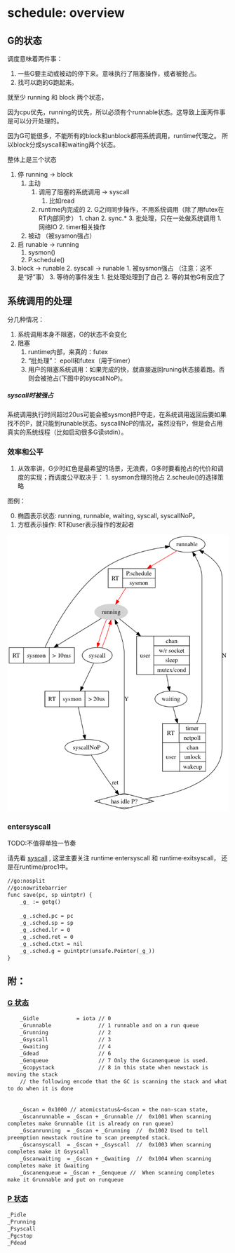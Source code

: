 

# schedule: overview


## G的状态

调度意味着两件事：

1. 一些G要主动或被动的停下来。意味执行了阻塞操作，或者被抢占。
2. 找可以跑的G跑起来。

就至少 running 和 block 两个状态，

因为cpu优先，running的优先，所以必须有个runnable状态。这导致上面两件事是可以分开处理的。

因为G可能很多，不能所有的block和unblock都用系统调用，runtime代理之。 所以block分成syscall和waiting两个状态。

整体上是三个状态

1. 停 running -> block
	1. 主动 
		1. 调用了阻塞的系统调用  -> syscall
			1. 比如read
		2. runtime内完成的
			2. G之间同步操作，不用系统调用（除了用futex在RT内部同步）
				1. chan
				2. sync.*
			3. 批处理，只在一处做系统调用
				1. 网络IO
				2. timer相关操作
	2. 被动 （被sysmon强占）
2. 启 runable -> running 
	1. sysmon()
	2. P.schedule()
3. block -> runable
	2. syscall -> runable 
		1. 被sysmon强占 （注意：这不是“好”事）
	3. 等待的事件发生
		1. 批处理处理到了自己
		2. 等的其他G有反应了
		


## 系统调用的处理

分几种情况：

1. 系统调用本身不阻塞，G的状态不会变化
2. 阻塞
	1. runtime内部，来真的：futex
	2. “批处理”： epoll和futex（用于timer）
	3. 用户的阻塞系统调用：如果完成的快，就直接返回runing状态接着跑。否则会被抢占(下图中的syscallNoP)。

##### syscall时被强占

系统调用执行时间超过20us可能会被sysmon把P夺走，在系统调用返回后要如果找不的P，就只能到runable状态。syscallNoP的情况，虽然没有P，但是会占用真实的系统线程（比如启动很多G读stdin）。

### 效率和公平

1. 从效率讲，G少时红色是最希望的场景，无浪费，G多时要看抢占的代价和调度的实现；而调度公平取决于： 1. sysmon合理的抢占 2.scheule()的选择策略


图例：

0. 椭圆表示状态: running, runnable, waiting, syscall, syscallNoP。
1. 方框表示操作: RT和user表示操作的发起者


![](../imgs/sched2.png)

	
	
### entersyscall


TODO:不值得单独一节奏

请先看 [syscall](stack.md) , 这里主要关注 runtime·entersyscall 和 runtime·exitsyscall， 还是在runtime/proc1中。

```
//go:nosplit
//go:nowritebarrier
func save(pc, sp uintptr) {
	_g_ := getg()

	_g_.sched.pc = pc
	_g_.sched.sp = sp
	_g_.sched.lr = 0
	_g_.sched.ret = 0
	_g_.sched.ctxt = nil
	_g_.sched.g = guintptr(unsafe.Pointer(_g_))
}

```





## 附：

### [G 状态](id:gstats)

```
	_Gidle            = iota // 0
	_Grunnable               // 1 runnable and on a run queue
	_Grunning                // 2
	_Gsyscall                // 3
	_Gwaiting                // 4
	_Gdead                   // 6
	_Genqueue                // 7 Only the Gscanenqueue is used.
	_Gcopystack              // 8 in this state when newstack is moving the stack
	// the following encode that the GC is scanning the stack and what to do when it is done
	
	
	_Gscan = 0x1000 // atomicstatus&~Gscan = the non-scan state,
	_Gscanrunnable = _Gscan + _Grunnable //  0x1001 When scanning completes make Grunnable (it is already on run queue)
	_Gscanrunning  = _Gscan + _Grunning  //  0x1002 Used to tell preemption newstack routine to scan preempted stack.
	_Gscansyscall  = _Gscan + _Gsyscall  //  0x1003 When scanning completes make it Gsyscall
	_Gscanwaiting  = _Gscan + _Gwaiting  //  0x1004 When scanning completes make it Gwaiting
	_Gscanenqueue = _Gscan + _Genqueue //  When scanning completes make it Grunnable and put on runqueue

```

### [P 状态](id:pstats)


	_Pidle   
	_Prunning 
	_Psyscall
	_Pgcstop
	_Pdead

